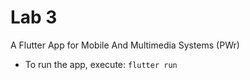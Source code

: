 # Lab 3

A Flutter App for Mobile And Multimedia Systems (PWr)

- To run the app, execute: `flutter run`